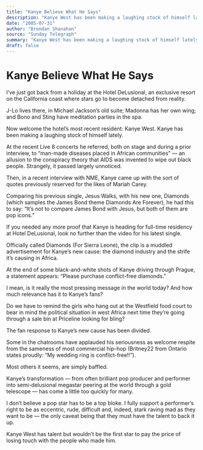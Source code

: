 ```yaml
---
title: "Kanye Believe What He Says"
description: "Kanye West has been making a laughing stock of himself lately. At the recent Live 8 concerts he referred, both on stage and during a prior interview, to “man-made diseases placed in African communitie..."
date: "2005-07-31"
author: "Brendan Shanahan"
source: "Sunday Telegraph"
summary: "Kanye West has been making a laughing stock of himself lately. At the recent Live 8 concerts he referred, both on stage and during a prior interview, to “man-made diseases placed in African communities” Strangely, it passed largely unnoticely. Then, in a recent interview with NME, he came up with the sort of quotes previously reserved for the likes of Mariah Carey."
draft: false
---
```


# Kanye Believe What He Says

I’ve just got back from a holiday at the Hotel DeLusional, an exclusive resort on the California coast where stars go to become detached from reality.

J-Lo lives there, in Michael Jackson’s old suite; Madonna has her own wing; and Bono and Sting have meditation parties in the spa.

Now welcome the hotel’s most recent resident: Kanye West. Kanye has been making a laughing stock of himself lately.

At the recent Live 8 concerts he referred, both on stage and during a prior interview, to “man-made diseases placed in African communities” — an allusion to the conspiracy theory that AIDS was invented to wipe out black people. Strangely, it passed largely unnoticed.

Then, in a recent interview with NME, Kanye came up with the sort of quotes previously reserved for the likes of Mariah Carey.

Comparing his previous single, Jesus Walks, with his new one, Diamonds (which samples the James Bond theme Diamonds Are Forever), he had this to say: “It’s not to compare James Bond with Jesus, but both of them are pop icons.”

If you needed any more proof that Kanye is heading for full-time residency at Hotel DeLusional, look no further than the video for his latest single.

Officially called Diamonds (For Sierra Leone), the clip is a muddled advertisement for Kanye’s new cause: the diamond industry and the strife it’s causing in Africa.

At the end of some black-and-white shots of Kanye driving through Prague, a statement appears: “Please purchase conflict-free diamonds.”

I mean, is it really the most pressing message in the world today? And how much relevance has it to Kanye’s fans?

Do we have to remind the girls who hang out at the Westfield food court to bear in mind the political situation in west Africa next time they’re going through a sale bin at Priceline looking for bling?

The fan response to Kanye’s new cause has been divided.

Some in the chatrooms have applauded his seriousness as welcome respite from the sameness of most commercial hip-hop (Britney22 from Ontario states proudly: “My wedding ring is conflict-free!!”).

Most others it seems, are simply baffled.

Kanye’s transformation — from often brilliant pop producer and performer into semi-delusional megastar peering at the world through a gold telescope — has come a little too quickly for many.

I don’t believe a pop star has to be a top bloke. I fully support a performer’s right to be as eccentric, rude, difficult and, indeed, stark raving mad as they want to be — the only caveat being that they must have the talent to back it up.

Kanye West has talent but wouldn’t be the first star to pay the price of losing touch with the people who made him.
